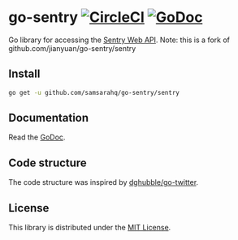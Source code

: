 # go-sentry [![CircleCI](https://circleci.com/gh/jianyuan/go-sentry/tree/master.svg?style=svg)](https://circleci.com/gh/jianyuan/go-sentry/tree/master) [![GoDoc](https://godoc.org/github.com/jianyuan/go-sentry/sentry?status.svg)](https://godoc.org/github.com/jianyuan/go-sentry/sentry)
Go library for accessing the [Sentry Web API](https://docs.sentry.io/api/).
Note: this is a fork of github.com/jianyuan/go-sentry/sentry

## Install
```sh
go get -u github.com/samsarahq/go-sentry/sentry
```

## Documentation
Read the [GoDoc](https://godoc.org/github.com/jianyuan/go-sentry/sentry).

## Code structure
The code structure was inspired by [dghubble/go-twitter](https://github.com/dghubble/go-twitter).

## License
This library is distributed under the [MIT License](LICENSE).
